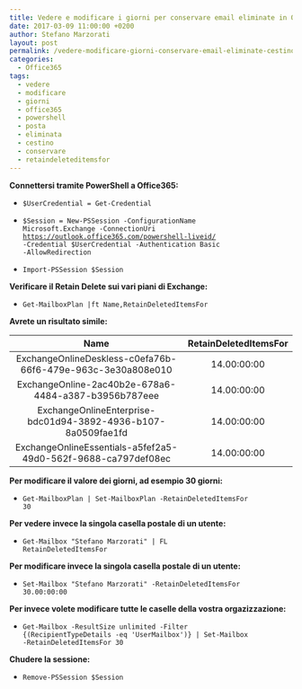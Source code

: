 ```yaml
---
title: Vedere e modificare i giorni per conservare email eliminate in Office 365
date: 2017-03-09 11:00:00 +0200
author: Stefano Marzorati
layout: post
permalink: /vedere-modificare-giorni-conservare-email-eliminate-cestino-office365.md/
categories:
  - Office365
tags:
  - vedere
  - modificare
  - giorni
  - office365
  - powershell
  - posta
  - eliminata
  - cestino
  - conservare
  - retaindeleteditemsfor
---
```

**Connettersi tramite PowerShell a Office365:**   

  - <code>$UserCredential = Get-Credential</code>

  - <code>$Session = New-PSSession -ConfigurationName Microsoft.Exchange -ConnectionUri https://outlook.office365.com/powershell-liveid/ -Credential $UserCredential -Authentication Basic -AllowRedirection</code>

  - <code>Import-PSSession $Session</code>

**Verificare il Retain Delete sui vari piani di Exchange:**   

  - <code>Get-MailboxPlan |ft Name,RetainDeletedItemsFor</code>

**Avrete un risultato simile:**   

|                              Name                             | RetainDeletedItemsFor |
|:-------------------------------------------------------------:|:---------------------:|
|  ExchangeOnlineDeskless-c0efa76b-66f6-479e-963c-3e30a808e010  |      14.00:00:00      |
|      ExchangeOnline-2ac40b2e-678a6-4484-a387-b3956b787eee     |      14.00:00:00      |
| ExchangeOnlineEnterprise-bdc01d94-3892-4936-b107-8a0509fae1fd |      14.00:00:00      |
| ExchangeOnlineEssentials-a5fef2a5-49d0-562f-9688-ca797def08ec |      14.00:00:00      |   


**Per modificare il valore dei giorni, ad esempio 30 giorni:**   

  - <code>Get-MailboxPlan | Set-MailboxPlan -RetainDeletedItemsFor 30</code>
  
**Per vedere invece la singola casella postale di un utente:**   

  - <code>Get-Mailbox "Stefano Marzorati" | FL RetainDeletedItemsFor</code>
  
**Per modificare invece la singola casella postale di un utente:**   

  - <code>Set-Mailbox "Stefano Marzorati" -RetainDeletedItemsFor 30.00:00:00</code>
  
**Per invece volete modificare tutte le caselle della vostra orgazizzazione:**     

  - <code>Get-Mailbox -ResultSize unlimited -Filter {(RecipientTypeDetails -eq 'UserMailbox')} | Set-Mailbox -RetainDeletedItemsFor 30</code>
  
**Chudere la sessione:**   

  - <code>Remove-PSSession $Session</code>
